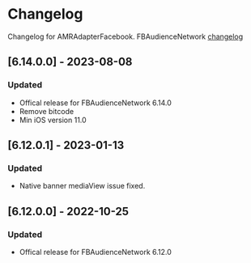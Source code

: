 # Changelog

Changelog for AMRAdapterFacebook. 
FBAudienceNetwork [changelog](https://developers.facebook.com/docs/audience-network/setting-up/platform-setup/ios/changelog)

## [6.14.0.0] - 2023-08-08
### Updated
- Offical release for FBAudienceNetwork 6.14.0
- Remove bitcode
- Min iOS version 11.0

## [6.12.0.1] - 2023-01-13
### Updated
- Native banner mediaView issue fixed.

## [6.12.0.0] - 2022-10-25
### Updated
- Offical release for FBAudienceNetwork 6.12.0
